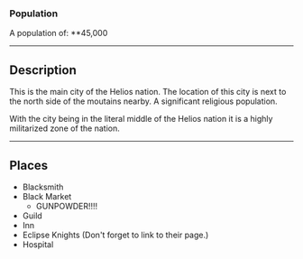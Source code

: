 ### Population

A population of:
**45,000

--- 

## Description

This is the main city of the Helios nation. The location of this city is next to the north side of the moutains nearby. A significant religious population.

With the city being in the literal middle of the Helios nation it is a highly militarized zone of the nation.

--- 

## Places

- Blacksmith
- Black Market
	- GUNPOWDER!!!!
- Guild
- Inn
- Eclipse Knights (Don't forget to link to their page.)
- Hospital